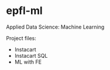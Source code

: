 # epfl-ml
Applied Data Science: Machine Learning

Project files:
- Instacart
- Instacart SQL
- ML with FE
